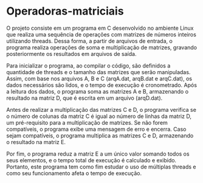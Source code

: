 # Operadoras-matriciais
  O projeto consiste em um programa em C desenvolvido no ambiente Linux que realiza uma sequência de operações com matrizes de números inteiros utilizando threads. Dessa forma, a partir de arquivos de entrada, o programa realiza operações de soma e multiplicação de matrizes, gravando posteriormente os resultados em arquivos de saída.

  Para inicializar o programa, ao compilar o código, são definidos a quantidade de threads e o tamanho das matrizes que serão manipuladas. Assim, com base nos arquivos A, B e C (arqA.dat, arqB.dat e arqC.dat), os dados necessários são lidos, e o tempo de execução é cronometrado. Após a leitura dos dados, o programa soma as matrizes A e B, armazenando o resultado na matriz D, que é escrita em um arquivo (arqD.dat).

  Antes de realizar a multiplicação das matrizes C e D, o programa verifica se o número de colunas da matriz C é igual ao número de linhas da matriz D, um pré-requisito para a multiplicação de matrizes. Se não forem compatíveis, o programa exibe uma mensagem de erro e encerra. Caso sejam compatíveis, o programa multiplica as matrizes C e D, armazenando o resultado na matriz E.

  Por fim, o programa reduz a matriz E a um único valor somando todos os seus elementos, e o tempo total de execução é calculado e exibido. Portanto, este programa tem como fim estudar o uso de múltiplas threads e como seu funcionamento afeta o tempo de execução.
